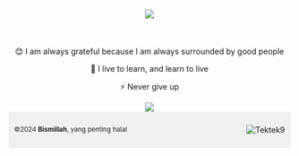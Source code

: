 <style>
    footer {
        background-color: #f0f0f0; /* Ganti dengan warna latar belakang yang diinginkan */
        padding: 10px; /* Atur padding sesuai kebutuhan */
    }

    .wrapper {
        display: flex;
        justify-content: space-between; /* Mengatur agar elemen sejajar dan terletak di ujung kiri dan kanan */
        align-items: center; /* Mengatur agar elemen di tengah vertikal */
    }

    .left-content {
        text-align: left;
    }

    .right-content {
        text-align: right;
    }
</style>
<h1 align="center">
    <img src="https://readme-typing-svg.herokuapp.com/?font=Righteous&size=35&center=true&vCenter=true&width=500&height=70&duration=4000&lines=Hi+There!+👋;+I'm+Taukhid+Aji+Nurwijayadi!;+I+am+a+freelancer;" />
</h1>
<br/>
<div align="center">

😊 I am always grateful because I am always surrounded by good people


🌱 I live to learn, and learn to live


⚡ Never give up

</div>
 
<div align="center"> 
    <a href="https://www.linkedin.com/in/taukhid-ajin" target="_blank">
        <img src="https://img.shields.io/badge/LinkedIn-0077B5?style=for-the-badge&logo=linkedin&logoColor=white" target="_blank" />
    </a>
</div>

<footer>
    <div class="wrapper">
        <div class="left-content">
            <small>©2024 <strong>Bismillah</strong>, yang penting halal</small>
        </div>
        <div class="right-content">
            <p> <img src="https://komarev.com/ghpvc/?username=Tektek9&label=Profile%20views&color=0e75b6&style=flat" alt="Tektek9" /> </p>
        </div>
    </div>
</footer>
